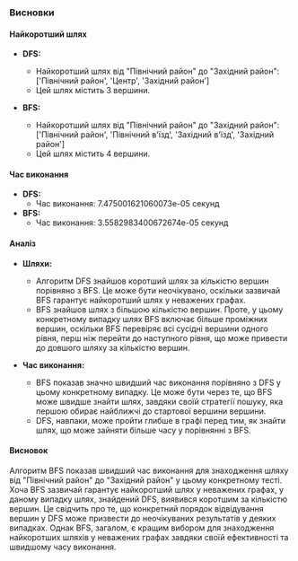 ### Висновки

#### Найкоротший шлях
- **DFS:**
  - Найкоротший шлях від "Північний район" до "Західний район": ['Північний район', 'Центр', 'Західний район']
  - Цей шлях містить 3 вершини.
  
- **BFS:**
  - Найкоротший шлях від "Північний район" до "Західний район": ['Північний район', 'Північний в'їзд', 'Західний в'їзд', 'Західний район']
  - Цей шлях містить 4 вершини.

#### Час виконання
- **DFS:**
  - Час виконання: 7.475001621060073e-05 секунд
- **BFS:**
  - Час виконання: 3.5582983400672674e-05 секунд

#### Аналіз
- **Шляхи:**
  - Алгоритм DFS знайшов коротший шлях за кількістю вершин порівняно з BFS. Це може бути неочікувано, оскільки зазвичай BFS гарантує найкоротший шлях у неважених графах.
  - BFS знайшов шлях з більшою кількістю вершин. Проте, у цьому конкретному випадку шлях BFS включає більше проміжних вершин, оскільки BFS перевіряє всі сусідні вершини одного рівня, перш ніж перейти до наступного рівня, що може привести до довшого шляху за кількістю вершин.

- **Час виконання:**
  - BFS показав значно швидший час виконання порівняно з DFS у цьому конкретному випадку. Це може бути через те, що BFS може швидше знайти шлях, завдяки своїй стратегії пошуку, яка першою обирає найближчі до стартової вершини вершини.
  - DFS, навпаки, може пройти глибше в графі перед тим, як знайти шлях, що може зайняти більше часу у порівнянні з BFS.

#### Висновок
Алгоритм BFS показав швидший час виконання для знаходження шляху від "Північний район" до "Західний район" у цьому конкретному тесті. Хоча BFS зазвичай гарантує найкоротший шлях у неважених графах, у даному випадку шлях, знайдений DFS, виявився коротшим за кількістю вершин. Це свідчить про те, що конкретний порядок відвідування вершин у DFS може призвести до неочікуваних результатів у деяких випадках. Однак BFS, загалом, є кращим вибором для знаходження найкоротших шляхів у неважених графах завдяки своїй ефективності та швидшому часу виконання.
